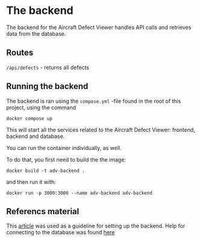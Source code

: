 # The backend

The backend for the Aircraft Defect Viewer handles API calls 
and retrieves data from the database.

## Routes

`/api/defects` - returns all defects


## Running the backend 

The backend is ran using the `compose.yml` -file found in the root of this project, using the command

```
docker compose up
```

This will start all the services related to the Aircraft Defect Viewer: frontend, backend and database.


You can run the container individually, as well.

To do that, you first need to build the the image:

```
docker build -t adv-backend .
```

and then run it with:

```
docker run -p 3000:3000 --name adv-backend adv-backend
```

## Referencs material

This [article](https://blog.logrocket.com/express-typescript-node/) was used as a guideline for setting up the backend.
Help for connecting to the database was found [here](https://medium.com/@felixpratama242/crud-using-express-js-typescript-and-mongodb-0504b2617bf1)





